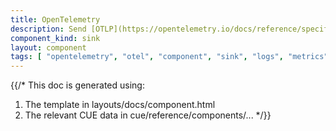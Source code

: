 ```yaml
---
title: OpenTelemetry
description: Send [OTLP](https://opentelemetry.io/docs/reference/specification/protocol/otlp/) data through HTTP.
component_kind: sink
layout: component
tags: [ "opentelemetry", "otel", "component", "sink", "logs", "metrics", "traces" ]
---
```


{{/*
This doc is generated using:

1. The template in layouts/docs/component.html
2. The relevant CUE data in cue/reference/components/...
   */}}
